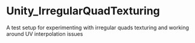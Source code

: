 # Unity_IrregularQuadTexturing
A test setup for experimenting with irregular quads texturing and working around UV interpolation issues
